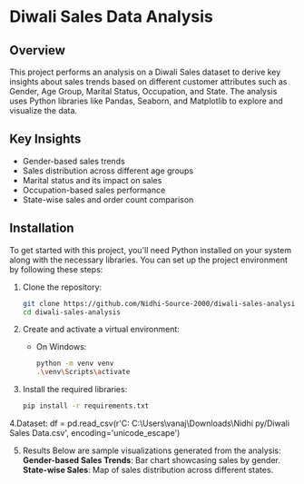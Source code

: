 # Diwali Sales Data Analysis

## Overview
This project performs an analysis on a Diwali Sales dataset to derive key insights about sales trends based on different customer attributes such as Gender, Age Group, Marital Status, Occupation, and State. The analysis uses Python libraries like Pandas, Seaborn, and Matplotlib to explore and visualize the data.

## Key Insights
- Gender-based sales trends
- Sales distribution across different age groups
- Marital status and its impact on sales
- Occupation-based sales performance
- State-wise sales and order count comparison

## Installation

To get started with this project, you'll need Python installed on your system along with the necessary libraries. You can set up the project environment by following these steps:

1. Clone the repository:
   ```bash
   git clone https://github.com/Nidhi-Source-2000/diwali-sales-analysis.git
   cd diwali-sales-analysis

2. Create and activate a virtual environment:

   - On Windows:
     ```bash
     python -m venv venv
     .\venv\Scripts\activate
     ```
3. Install the required libraries:
    ```bash
   pip install -r requirements.txt
4.Dataset:
   df = pd.read_csv(r'C: C:\Users\vanaj\Downloads\Nidhi py/Diwali Sales Data.csv', encoding='unicode_escape')

 5. Results
Below are sample visualizations generated from the analysis:
   **Gender-based Sales Trends**: Bar chart showcasing sales by gender.
   **State-wise Sales**: Map of sales distribution across different states.


   
 
   



    

